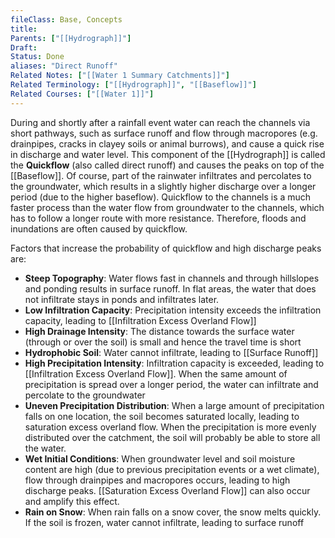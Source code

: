 ```yaml
---
fileClass: Base, Concepts
title: 
Parents: ["[[Hydrograph]]"]
Draft: 
Status: Done
aliases: "Direct Runoff"
Related Notes: ["[[Water 1 Summary Catchments]]"]
Related Terminology: ["[[Hydrograph]]", "[[Baseflow]]"]
Related Courses: ["[[Water 1]]"]
---
```

During and shortly after a rainfall event water can reach the channels via short pathways, such as surface runoff and flow through macropores (e.g. drainpipes, cracks in clayey soils or animal burrows), and cause a quick rise in discharge and water level. This component of the [[Hydrograph]] is called the **Quickflow** (also called direct runoff) and causes the peaks on top of the [[Baseflow]]. Of course, part of the rainwater infiltrates and percolates to the groundwater, which results in a slightly higher discharge over a longer period (due to the higher baseflow). Quickflow to the channels is a much faster process than the water flow from groundwater to the channels, which has to follow a longer route with more resistance. Therefore, floods and inundations are often caused by quickflow.

Factors that increase the probability of quickflow and high discharge peaks are:
- **Steep Topography**: Water flows fast in channels and through hillslopes and ponding results in surface runoff. In flat areas, the water that does not infiltrate stays in ponds and infiltrates later. 
- **Low Infiltration Capacity**: Precipitation intensity exceeds the infiltration capacity, leading to [[Infiltration Excess Overland Flow]]
- **High Drainage Intensity**: The distance towards the surface water (through or over the soil) is small and hence the travel time is short
- **Hydrophobic Soil**: Water cannot infiltrate, leading to [[Surface Runoff]]
- **High Precipitation Intensity**: Infiltration capacity is exceeded, leading to [[Infiltration Excess Overland Flow]]. When the same amount of precipitation is spread over a longer period, the water can infiltrate and percolate to the groundwater
- **Uneven Precipitation Distribution**: When a large amount of precipitation falls on one location, the soil becomes saturated locally, leading to saturation excess overland flow. When the precipitation is more evenly distributed over the catchment, the soil will probably be able to store all the water. 
- **Wet Initial Conditions**: When groundwater level and soil moisture content are high (due to previous precipitation events or a wet climate), flow through drainpipes and macropores occurs, leading to high discharge peaks. [[Saturation Excess Overland Flow]] can also occur and amplify this effect.
- **Rain on Snow**: When rain falls on a snow cover, the snow melts quickly. If the soil is frozen, water cannot infiltrate, leading to surface runoff